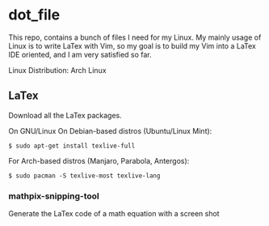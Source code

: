 # dot_file

This repo, contains a bunch of files I need for my Linux. My mainly usage 
of Linux is to write LaTex with Vim, so my goal is to build my Vim into a LaTex 
IDE oriented, and I am very satisfied so far. 

Linux Distribution: Arch Linux

## LaTex
Download all the LaTex packages. 

On GNU/Linux
On Debian-based distros (Ubuntu/Linux Mint):  
```shell
$ sudo apt-get install texlive-full
```
For Arch-based distros (Manjaro, Parabola, Antergos):
```shell
$ sudo pacman -S texlive-most texlive-lang
```
### mathpix-snipping-tool
Generate the LaTex code of a math equation with a screen shot

